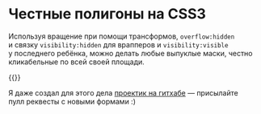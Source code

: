 # Честные полигоны на CSS3

Используя вращение при помощи трансформов, `overflow:hidden` и связку `visibility:hidden` для врапперов и `visibility:visible` у последнего ребёнка, можно делать любые выпуклые маски, честно кликабельные по всей своей площади.

{{<Partial iframe="http://kizu.github.com/Polygons/" height="33em" />}}

Я даже создал для этого дела [проектик на гитхабе](gh:kizu/Polygons) — присылайте пулл реквесты с новыми формами :)
